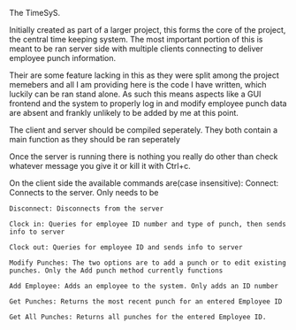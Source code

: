 The TimeSyS.

Initially created as part of a larger project, this forms the core of the project, the central time keeping system. The most important portion of this is meant to be ran server side with multiple clients connecting to deliver employee punch information.

Their are some feature lacking in this as they were split among the project memebers and all I am providing here is the code I have written, which luckily can be ran stand alone. As such this means aspects like a GUI frontend and the system to properly log in and modify employee punch data are absent and frankly unlikely to be added by me at this point.

The client and server should be compiled seperately. They both contain a main function as they should be ran seperately

Once the server is running there is nothing you really do other than check whatever message you give it or kill it with Ctrl+c.

On the client side the available commands are(case insensitive):
	Connect: Connects to the server. Only needs to be 
	
	Disconnect: Disconnects from the server
	
	Clock in: Queries for employee ID number and type of punch, then sends info to server
	
	Clock out: Queries for employee ID and sends info to server
	
	Modify Punches: The two options are to add a punch or to edit existing punches. Only the Add punch method currently functions
	
	Add Employee: Adds an employee to the system. Only adds an ID number
	
	Get Punches: Returns the most recent punch for an entered Employee ID
	
	Get All Punches: Returns all punches for the entered Employee ID.